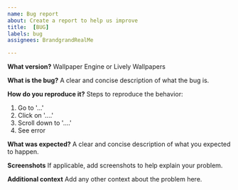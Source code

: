 ```yaml
---
name: Bug report
about: Create a report to help us improve
title:  [BUG]
labels: bug
assignees: BrandgrandRealMe

---
```


**What version?**
Wallpaper Engine or Lively Wallpapers

**What is the bug?**
A clear and concise description of what the bug is.

**How do you reproduce it?**
Steps to reproduce the behavior:
1. Go to '...'
2. Click on '....'
3. Scroll down to '....'
4. See error

**What was expected?**
A clear and concise description of what you expected to happen.

**Screenshots**
If applicable, add screenshots to help explain your problem.

**Additional context**
Add any other context about the problem here.
